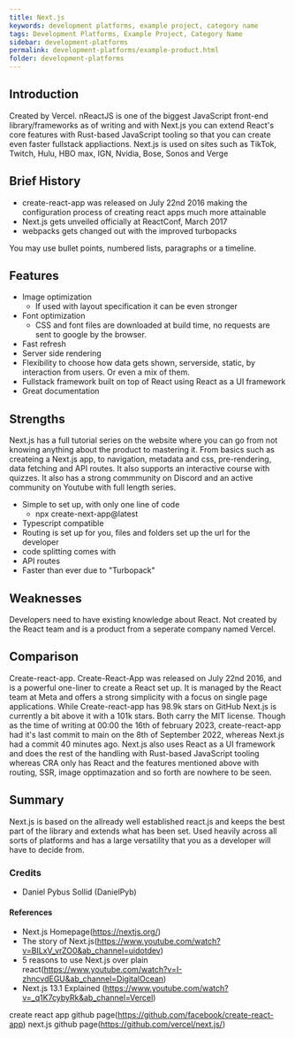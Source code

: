 ```yaml
---
title: Next.js
keywords: development platforms, example project, category name
tags: Development Platforms, Example Project, Category Name
sidebar: development-platforms
permalink: development-platforms/example-product.html
folder: development-platforms
---
```


## Introduction

Created by Vercel. nReactJS is one of the biggest JavaScript front-end library/frameworks as of writing and with Next.js you can extend React's core features with Rust-based JavaScript tooling so that you can create even faster fullstack appliactions. Next.js is used on sites such as TikTok, Twitch, Hulu, HBO max, IGN, Nvidia, Bose, Sonos and Verge

## Brief History


- create-react-app was released on July 22nd 2016 making the configuration process of creating react apps much more attainable
- Next.js gets unveiled officially at ReactConf, March 2017
- webpacks gets changed out with the improved turbopacks

You may use bullet points, numbered lists, paragraphs or a timeline.

## Features

- Image optimization
    - If used with layout specification it can be even stronger
- Font optimization
    - CSS and font files are downloaded at build time, no requests are sent to google by the browser.
- Fast refresh
- Server side rendering
- Flexibility to choose how data gets shown, serverside, static, by interaction from users. Or even a mix of them.
- Fullstack framework built on top of React using React as a UI framework
- Great documentation

## Strengths

Next.js has a full tutorial series on the website where you can go from not knowing anything about the product to mastering it. From basics such as createing a Next.js app, to navigation, metadata and css, pre-rendering, data fetching and API routes. It also supports an interactive course with quizzes.
It also has a strong commmunity on Discord and an active community on Youtube with full length series. 


- Simple to set up, with only one line of code
    - npx create-next-app@latest
- Typescript compatible
- Routing is set up for you, files and folders set up the url for the developer
- code splitting comes with
- API routes
- Faster than ever due to "Turbopack"


## Weaknesses

Developers need to have existing knowledge about React.
Not created by the React team and is a product from a seperate company named Vercel.

## Comparison
Create-react-app. Create-React-App was released on July 22nd 2016, and is a powerful one-liner to create a React set up. It is managed by the React team at Meta and offers a strong simplicity with a focus on single page applications. While Create-react-app has 98.9k stars on GitHub Next.js is currently a bit above it with a 101k stars. Both carry the MIT license. Though as the time of writing at 00:00 the 16th of february 2023, create-react-app had it's last commit to main on the 8th of September 2022, whereas Next.js had a commit 40 minutes ago.
Next.js also uses React as a UI framework and does the rest of the handling with Rust-based JavaScript tooling whereas CRA only has React and the features mentioned above with routing, SSR, image opptimazation and so forth are nowhere to be seen.

## Summary

Next.js is based on the allready well established react.js and keeps the best part of the library and extends what has been set. Used heavily across all sorts of platforms and has a large versatility that you as a developer will have to decide from. 

### Credits

- Daniel Pybus Sollid (DanielPyb)

#### References

- Next.js Homepage(https://nextjs.org/)
- The story of Next.js(https://www.youtube.com/watch?v=BILxV_vrZO0&ab_channel=uidotdev)
- 5 reasons to use Next.js over plain react(https://www.youtube.com/watch?v=I-zhncvdEGU&ab_channel=DigitalOcean)
- Next.js 13.1 Explained (https://www.youtube.com/watch?v=_q1K7cybyRk&ab_channel=Vercel)


create react app github page(https://github.com/facebook/create-react-app)
next.js github page(https://github.com/vercel/next.js/)
